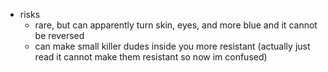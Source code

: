   * risks
    * rare, but can apparently turn skin, eyes, and more blue and it cannot be reversed
    * can make small killer dudes inside you more resistant (actually just read it cannot make them resistant so now im confused)
